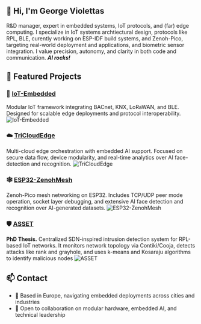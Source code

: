 ## 👋 Hi, I'm George Violettas

R&D manager, expert in embedded systems, IoT protocols, and (far) edge computing. I specialize in IoT systems archtiectural design, protocols like RPL, BLE, curently working on ESP-IDF build systems, and Zenoh-Pico, targeting real-world deployment and applications, and biometric sensor integration. I value precision, autonomy, and clarity in both code and communication. ***AI rocks!***

## 🔧 Featured Projects

### 🧩 [IoT-Embedded](https://github.com/georgevio/IoT-Embedded)
Modular IoT framework integrating BACnet, KNX, LoRaWAN, and BLE. Designed for scalable edge deployments and protocol interoperability.
![IoT-Embedded](https://github.com/georgevio/IoT-Embedded/raw/main/docs/iot-embedded-architecture.png)

### ☁️ [TriCloudEdge](https://github.com/georgevio/TriCloudEdge)
Multi-cloud edge orchestration with embedded AI support. Focused on secure data flow, device modularity, and real-time analytics over AI face-detection and recognition.
![TriCloudEdge](https://github.com/georgevio/TriCloudEdge/raw/main/docs/tricloud-diagram.png)

### 🕸️ [ESP32-ZenohMesh](https://github.com/georgevio/ESP32-ZenohMesh)
Zenoh-Pico mesh networking on ESP32. Includes TCP/UDP peer mode operation, socket layer debugging, and extensive AI face detection and recognition over AI-generated datasets.
![ESP32-ZenohMesh](https://github.com/georgevio/ESP32-ZenohMesh/raw/main/docs/zenoh-topology.png)

### 🛡️ [ASSET](https://github.com/georgevio/ASSET)
**PhD Thesis.** Centralized SDN-inspired intrusion detection system for RPL-based IoT networks. It monitors network topology via Contiki/Cooja, detects attacks like rank and grayhole, and uses k-means and Kosaraju algorithms to identify malicious nodes
![ASSET](https://github.com/georgevio/ASSET/raw/main/docs/asset-vision.png)

## 📫 Contact
- 📍 Based in Europe, navigating embedded deployments across cities and industries
- 💬 Open to collaboration on modular hardware, embedded AI, and technical leadership


